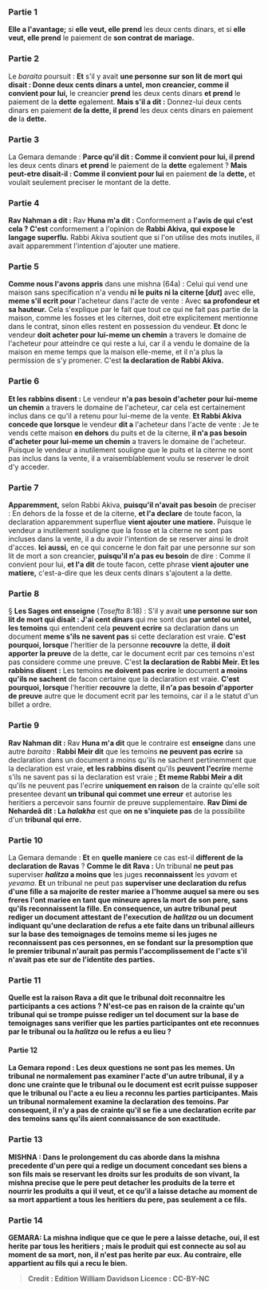 
### Partie 1
<b>Elle a l'avantage;</b> si <b>elle veut, elle prend</b> les deux cents dinars, et si <b>elle veut, elle prend</b> le paiement de <b>son contrat de mariage.</b>

### Partie 2
Le <i>baraita</i> poursuit : <b>Et</b> s'il y avait <b>une personne sur son lit de mort qui disait : Donne deux cents dinars a untel, mon creancier, comme il convient pour lui,</b> le creancier <b>prend</b> les deux cents dinars <b>et prend</b> le paiement de la <b>dette</b> egalement. <b>Mais s'il a dit :</b> Donnez-lui deux cents dinars en paiement <b>de la</b> <b>dette, il prend</b> les deux cents dinars en paiement <b>de</b> la <b>dette.</b>

### Partie 3
La Gemara demande : <b>Parce qu'il dit : Comme il convient pour lui, il prend</b> les deux cents dinars <b>et prend</b> le paiement de la <b>dette</b> egalement ? <b>Mais peut-etre disait-il : Comme il convient pour lui</b> en paiement <b>de</b> la <b>dette,</b> et voulait seulement preciser le montant de la dette.

### Partie 4
<b>Rav Nahman a dit :</b> Rav <b>Huna m'a dit :</b> Conformement a <b>l'avis de qui</b> <b>c'est cela ? C'est</b> conformement a l'opinion de <b>Rabbi Akiva, qui expose le langage superflu.</b> Rabbi Akiva soutient que si l'on utilise des mots inutiles, il avait apparemment l'intention d'ajouter une matiere.

### Partie 5
<b>Comme nous l'avons appris</b> dans une mishna (64a) : Celui qui vend une maison sans specification n'a vendu <b>ni le puits ni la citerne [<i>dut</i>]</b> avec elle, <b>meme s'il ecrit pour</b> l'acheteur dans l'acte de vente : Avec <b>sa profondeur et sa hauteur.</b> Cela s'explique par le fait que tout ce qui ne fait pas partie de la maison, comme les fosses et les citernes, doit etre explicitement mentionne dans le contrat, sinon elles restent en possession du vendeur. <b>Et</b> donc le vendeur <b>doit acheter pour lui-meme un chemin</b> a travers le domaine de l'acheteur pour atteindre ce qui reste a lui, car il a vendu le domaine de la maison en meme temps que la maison elle-meme, et il n'a plus la permission de s'y promener. C'est <b>la declaration de Rabbi Akiva.</b>

### Partie 6
<b>Et les rabbins disent :</b> Le vendeur <b>n'a pas besoin d'acheter pour lui-meme un chemin</b> a travers le domaine de l'acheteur, car cela est certainement inclus dans ce qu'il a retenu pour lui-meme de la vente. <b>Et Rabbi Akiva concede que lorsque</b> le vendeur <b>dit a</b> l'acheteur dans l'acte de vente : Je te vends cette maison <b>en dehors</b> du puits et de la citerne, <b>il n'a pas besoin d'acheter pour lui-meme un chemin</b> a travers le domaine de l'acheteur. Puisque le vendeur a inutilement souligne que le puits et la citerne ne sont pas inclus dans la vente, il a vraisemblablement voulu se reserver le droit d'y acceder.

### Partie 7
<b>Apparemment,</b> selon Rabbi Akiva, <b>puisqu'il n'avait pas besoin</b> de preciser : En dehors de la fosse et de la citerne, <b>et l'a declare</b> de toute facon, la declaration apparemment superflue <b>vient ajouter une matiere.</b> Puisque le vendeur a inutilement souligne que la fosse et la citerne ne sont pas incluses dans la vente, il a du avoir l'intention de se reserver ainsi le droit d'acces. <b>Ici aussi,</b> en ce qui concerne le don fait par une personne sur son lit de mort a son creancier, <b>puisqu'il n'a pas eu besoin</b> de dire : Comme il convient pour lui, <b>et l'a dit</b> de toute facon, cette phrase <b>vient ajouter une matiere,</b> c'est-a-dire que les deux cents dinars s'ajoutent a la dette.

### Partie 8
§ <b>Les Sages ont enseigne</b> (<i>Tosefta</i> 8:18) : S'il y avait <b>une personne sur son lit de mort qui disait : J'ai cent dinars</b> qui me sont dus <b>par untel ou untel, les temoins</b> qui entendent cela <b>peuvent ecrire</b> sa declaration dans un document <b>meme s'ils ne savent pas</b> si cette declaration est vraie. <b>C'est pourquoi, lorsque</b> l'heritier de la personne <b>recouvre</b> la dette, <b>il doit apporter la preuve</b> de la dette, car le document ecrit par ces temoins n'est pas considere comme une preuve. C'est <b>la declaration de Rabbi Meir. Et les rabbins disent :</b> Les temoins <b>ne doivent pas ecrire</b> le document <b>a moins qu'ils ne sachent</b> de facon certaine que la declaration est vraie. <b>C'est pourquoi, lorsque</b> l'heritier <b>recouvre</b> la dette, <b>il n'a pas besoin d'apporter de preuve</b> autre que le document ecrit par les temoins, car il a le statut d'un billet a ordre.

### Partie 9
<b>Rav Nahman dit :</b> Rav <b>Huna m'a dit</b> que le contraire est <b>enseigne</b> dans une autre <i>baraita</i> : <b>Rabbi Meir dit</b> que les temoins <b>ne peuvent pas ecrire</b> sa declaration dans un document a moins qu'ils ne sachent pertinemment que la declaration est vraie, <b>et les rabbins disent</b> qu'ils <b>peuvent l'ecrire</b> meme s'ils ne savent pas si la declaration est vraie ; <b>Et meme Rabbi Meir a dit</b> qu'ils ne peuvent pas l'ecrire <b>uniquement en raison</b> de la crainte qu'elle soit presentee devant <b>un tribunal qui commet une erreur</b> et autorise les heritiers a percevoir sans fournir de preuve supplementaire. <b>Rav Dimi de Nehardeâ dit : La <i>halakha</i></b> est que <b>on ne s'inquiete pas</b> de la possibilite d'un <b>tribunal qui erre.</b>

### Partie 10
La Gemara demande : <b>Et</b> en <b>quelle maniere</b> ce cas est-il <b>different de la declaration de Ravas</b> ? <b>Comme le dit Rava :</b> Un tribunal <b>ne peut pas</b> superviser <b><i>halitza</i> a moins que</b> les juges <b>reconnaissent</b> les <i>yavam</i> et <i>yevama</i>. <b>Et</b> un tribunal ne peut pas <b>superviser une declaration du <b>refus</b> d'une fille a sa majorite de rester mariee a l'homme auquel sa mere ou ses freres l'ont mariee en tant que mineure apres la mort de son pere, <b>sans qu'ils reconnaissent</b> la fille. <b>En consequence,</b> un autre tribunal <b>peut rediger un document</b> attestant de l'execution <b>de <i>halitza</i> ou un document</b> indiquant qu'une declaration <b>de refus</b> a ete faite dans un tribunal ailleurs sur la base des temoignages de temoins <b>meme si</b> les juges <b>ne reconnaissent pas</b> ces personnes, en se fondant sur la presomption que le premier tribunal n'aurait pas permis l'accomplissement de l'acte s'il n'avait pas ete sur de l'identite des parties.

### Partie 11
<b>Quelle est la raison</b> Rava a dit que le tribunal doit reconnaitre les participants a ces actions ? N'est-ce <b>pas en raison de la crainte qu'un tribunal qui se trompe</b> puisse rediger un tel document sur la base de temoignages sans verifier que les parties participantes ont ete reconnues par le tribunal ou la <i>halitza</i> ou le refus a eu lieu ?

#### Partie 12
La Gemara repond : Les deux questions ne sont <b>pas</b> les memes. <b>Un tribunal ne</b> normalement pas <b>examiner</b> l'acte d'un <b>autre tribunal,</b> il y a donc une crainte que le tribunal ou le document est ecrit puisse supposer que le tribunal ou l'acte a eu lieu a reconnu les parties participantes. Mais <b>un tribunal</b> normalement <b>examine</b> la declaration des <b>temoins.</b> Par consequent, il n'y a pas de crainte qu'il se fie a une declaration ecrite par des temoins sans qu'ils aient connaissance de son exactitude.

### Partie 13
<strong>MISHNA : </strong>Dans le prolongement du cas aborde dans la mishna precedente d'un pere qui a redige un document concedant ses biens a son fils mais se reservant les droits sur les produits de son vivant, la mishna precise que <b>le pere peut detacher</b> les produits de la terre <b>et nourrir</b> les produits <b>a qui il veut, et ce qu'il a laisse detache</b> au moment de sa mort <b>appartient</b> a tous les <b>heritiers du pere,</b> pas seulement a ce fils.

### Partie 14
<strong>GEMARA:</strong> La mishna indique que ce que le pere a laisse <b>detache, oui,</b> il est herite par tous les heritiers ; mais le produit qui est <b>connecte</b> au sol au moment de sa mort, <b>non,</b> il n'est pas herite par eux. Au contraire, elle appartient au fils qui a recu le bien.

>Credit : Edition William Davidson
>Licence : CC-BY-NC